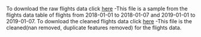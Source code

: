 To download the raw flights data click [here](https://drive.google.com/file/d/1oSSje-PiziHniF8jRfoUrEY20gTUC-xg/view?usp=sharing)   -This file is a sample from the flights data table of flights from 2018-01-01 to 2018-01-07 and 2019-01-01 to 2019-01-07.
To download the cleaned flights data click [here](https://drive.google.com/file/d/16NmtwlcvOi9Jiw6pKPYfBEM7Ri6yH2Cy/view?usp=sharing) -This file is the cleaned(nan removed, duplicate features removed) for the flights data.
